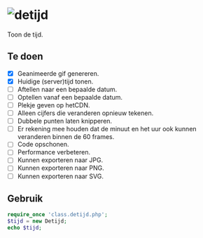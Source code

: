 # ![detijd](https://deidee.com/logo.png?str=deTijd)

Toon de tijd.

## Te doen

- [x] Geanimeerde gif genereren.
- [x] Huidige (server)tijd tonen.
- [ ] Aftellen naar een bepaalde datum.
- [ ] Optellen vanaf een bepaalde datum.
- [ ] Plekje geven op hetCDN.
- [ ] Alleen cijfers die veranderen opnieuw tekenen.
- [ ] Dubbele punten laten knipperen.
- [ ] Er rekening mee houden dat de minuut en het uur ook kunnen veranderen binnen de 60 frames.
- [ ] Code opschonen.
- [ ] Performance verbeteren.
- [ ] Kunnen exporteren naar JPG.
- [ ] Kunnen exporteren naar PNG.
- [ ] Kunnen exporteren naar SVG.

## Gebruik

```php
require_once 'class.detijd.php';
$tijd = new Detijd;
echo $tijd;
```